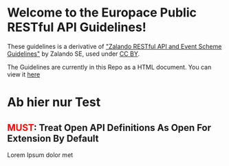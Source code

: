 # Welcome to the Europace Public RESTful API Guidelines!

These guidelines is a derivative of ["Zalando RESTful API and Event Scheme Guidelines"](https://opensource.zalando.com/restful-api-guidelines/#_zalando_restful_api_and_event_scheme_guidelines) by Zalando SE, used under [CC BY](https://creativecommons.org/licenses/by/4.0/).

The Guidelines are currently in this Repo as a HTML document. You can view it [here](http://htmlpreview.github.io/?https://raw.githubusercontent.com/europace/public-api-guidelines/master/index.html)


# Ab hier nur Test

## <span style="color:red">MUST</span>: Treat Open API Definitions As Open For Extension By Default

Lorem Ipsum dolor met
